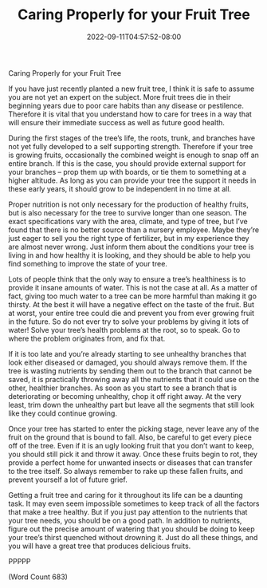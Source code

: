 ﻿---
title: "Caring Properly for your Fruit Tree"
date: 2022-09-11T04:57:52-08:00
description: "Fruit-Trees Tips for Web Success"
featured_image: "/images/Fruit-Trees.jpg"
tags: ["Fruit Trees"]
---

Caring Properly for your Fruit Tree

If you have just recently planted a new fruit tree, I think it is safe to assume you are not yet an expert on the subject. More fruit trees die in their beginning years due to poor care habits than any disease or pestilence. Therefore it is vital that you understand how to care for trees in a way that will ensure their immediate success as well as future good health.

During the first stages of the tree’s life, the roots, trunk, and branches have not yet fully developed to a self supporting strength. Therefore if your tree is growing fruits, occasionally the combined weight is enough to snap off an entire branch. If this is the case, you should provide external support for your branches – prop them up with boards, or tie them to something at a higher altitude. As long as you can provide your tree the support it needs in these early years, it should grow to be independent in no time at all.

Proper nutrition is not only necessary for the production of healthy fruits, but is also necessary for the tree to survive longer than one season. The exact specifications vary with the area, climate, and type of tree, but I’ve found that there is no better source than a nursery employee. Maybe they’re just eager to sell you the right type of fertilizer, but in my experience they are almost never wrong.  Just inform them about the conditions your tree is living in and how healthy it is looking, and they should be able to help you find something to improve the state of your tree.

Lots of people think that the only way to ensure a tree’s healthiness is to provide it insane amounts of water. This is not the case at all. As a matter of fact, giving too much water to a tree can be more harmful than making it go thirsty. At the best it will have a negative effect on the taste of the fruit. But at worst, your entire tree could die and prevent you from ever growing fruit in the future. So do not ever try to solve your problems by giving it lots of water! Solve your tree’s health problems at the root, so to speak. Go to where the problem originates from, and fix that.

If it is too late and you’re already starting to see unhealthy branches that look either diseased or damaged, you should always remove them. If the tree is wasting nutrients by sending them out to the branch that cannot be saved, it is practically throwing away all the nutrients that it could use on the other, healthier branches. As soon as you start to see a branch that is deteriorating or becoming unhealthy, chop it off right away. At the very least, trim down the unhealthy part but leave all the segments that still look like they could continue growing.

Once your tree has started to enter the picking stage, never leave any of the fruit on the ground that is bound to fall. Also, be careful to get every piece off of the tree. Even if it is an ugly looking fruit that you don’t want to keep, you should still pick it and throw it away. Once these fruits begin to rot, they provide a perfect home for unwanted insects or diseases that can transfer to the tree itself. So always remember to rake up these fallen fruits, and prevent yourself a lot of future grief.

Getting a fruit tree and caring for it throughout its life can be a daunting task. It may even seem impossible sometimes to keep track of all the factors that make a tree healthy. But if you just pay attention to the nutrients that your tree needs, you should be on a good path. In addition to nutrients, figure out the precise amount of watering that you should be doing to keep your tree’s thirst quenched without drowning it. Just do all these things, and you will have a great tree that produces delicious fruits.

PPPPP

(Word Count 683)
